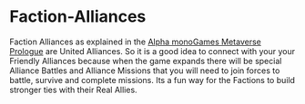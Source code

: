 <h1>Faction-Alliances</h1>

Faction Alliances as explained in the <a href="https://github.com/369gtech/Alpha-monoGames-Metaverse-Prologue">Alpha monoGames Metaverse Prologue</a> are United Alliances. So it is a good idea to connect with your your Friendly Alliances because when the game expands there will be special Alliance Battles and Alliance Missions that you will need to join forces to battle, survive and complete missions. Its a fun way for the Factions to build stronger ties with their Real Allies.
